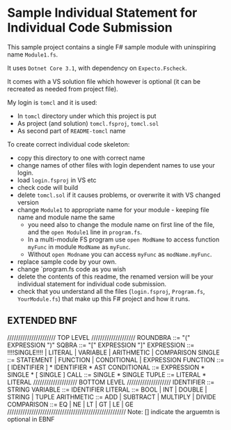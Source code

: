 # Sample Individual Statement for Individual Code Submission

<!-- YOU HAVE TO ADD A README inidividual statement here -->
This sample project contains a single F# sample module with uninspiring name `Module1.fs`.

It uses `Dotnet Core 3.1`, with dependency on `Expecto.Fscheck`.

It comes with a VS solution file which however is optional (it can be recreated as needed from project file).

My login is `tomcl` and it is used:

* In `tomcl` directory under which this project is put
* As project (and solution) `tomcl.fsproj`, `tomcl.sol`
* As second part of `README-tomcl` name

To create correct individual code skeleton:

* copy this directory to one with correct name
* change names of other files with login dependent names to use your login.
* load `login.fsproj` in VS etc
* check code will build
* delete `tomcl.sol` if it causes problems, or overwrite it with VS changed version
* change `Module1` to appropriate name for your module - keeping file name and module name the same
   * you need also to change the module name on first line of the file, and the `open Module1` line in `program.fs`. 
   * In a multi-module FS program use `open ModName` to access function `myFunc` in module `ModName` as `myFunc`.
   * Without `open Modname` you can access `myFunc` as `modName.myFunc`.
* replace sample code by your own.
* change `program.fs code as you wish
* delete the contents of this readme, the renamed version will be your individual statement for individual code submission.
* check that you understand all the files (`login.fsproj`, `Program.fs`, `YourModule.fs`) that make up this F# project and how it runs.

## EXTENDED BNF
////////////////////// TOP LEVEL ////////////////////
ROUNDBRA ::= "(" EXPRESSION ")"
SQBRA ::= "[" EXPRESSION "]"
EXPRESSION ::= !!!!SINGLE!!!! | LITERAL | VARIABLE | ARITHMETIC | COMPARISON
SINGLE ::= STATEMENT | FUNCTION | CONDITIONAL | EXPRESSION
FUNCTION ::= [ IDENTIFIER ] * IDENTIFIER * AST
CONDITIONAL ::= EXPRESSION * SINGLE * [ SINGLE ]
CALL ::= SINGLE * SINGLE
TUPLE ::= LITERAL * LITERAL
//////////////////// BOTTOM LEVEL ////////////////////
   IDENTIFIER ::= STRING
   VARIABLE   ::= IDENTIFIER
   LITERAL    ::= BOOL | INT | DOUBLE | STRING | TUPLE
   ARITHMETIC ::= ADD | SUBTRACT | MULTIPLY | DIVIDE
   COMPARISON ::= EQ | NE | LT | GT | LE | GE
//////////////////////////////////////////////////////
Note: [] indicate the arguemtn is optional in EBNF